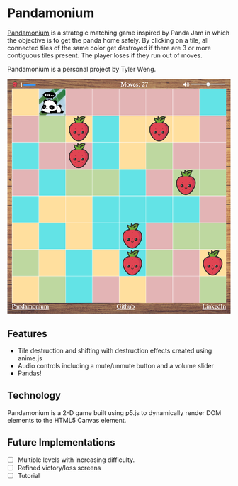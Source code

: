 # Pandamonium

[Pandamonium][pandamonium] is a strategic matching game inspired by Panda Jam
in which the objective is to get the panda home safely. By clicking on a
tile, all connected tiles of the same color get destroyed if there are 3
or more contiguous tiles present. The player loses if they run out of moves.

Pandamonium is a personal project by Tyler Weng.

[![Pandamonium][sample]][pandamonium]

[sample]: assets/images/sample.png
[pandamonium]: https://tylerweng.github.io/pandamonium

## Features

- Tile destruction and shifting with destruction effects created using anime.js
- Audio controls including a mute/unmute button and a volume slider
- Pandas!

## Technology

Pandamonium is a 2-D game built using p5.js to dynamically render DOM
elements to the HTML5 Canvas element.

## Future Implementations

- [ ] Multiple levels with increasing difficulty.
- [ ] Refined victory/loss screens
- [ ] Tutorial
